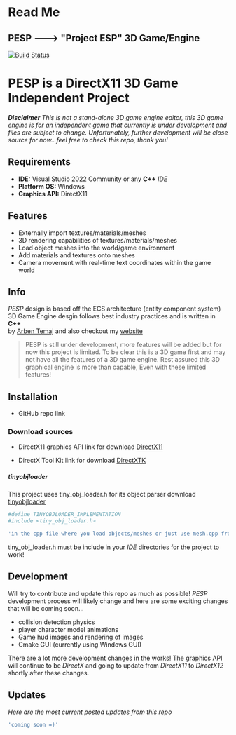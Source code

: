 # Read Me
## PESP ---> "Project ESP" 3D Game/Engine

[![Build Status]((https://travis-ci.org/travis-pro/manual.svg?branch=master))](https://github.com/ArbenTemaj/3D-Game-Engine-Project--PESP-)

# PESP is a DirectX11 3D Game Independent Project
***Disclaimer** This is not a stand-alone 3D game engine editor, this 3D game engine is for an independent game 
that currently is under development and files are subject to change. Unfortunately, further development will be 
close source for now.. feel free to check this repo, thank you!*

## Requirements

- **IDE:** Visual Studio 2022 Community or any **C++** *IDE*
- **Platform OS:** Windows
- **Graphics API:** DirectX11

## Features

- Externally import textures/materials/meshes
- 3D rendering capabilities of textures/materials/meshes
- Load object meshes into the world/game environment
- Add materials and textures onto meshes
- Camera movement with real-time text coordinates within the game world

## Info

*PESP* design is based off the ECS architecture (entity component system)
3D Game Engine desgin follows best industry practices and is written in **C++**  
by [Arben Temaj] and also checkout my [website][ATemaj Web]

> PESP is still under development,
> more features will be added but
> for now this project is limited.
> To be clear this is a 3D game first
> and may not have all the features of
> a 3D game engine. Rest assured this 3D
> graphical engine is more than capable,
> Even with these limited features!

## Installation

 - GitHub repo link 
 
### Download sources
 
 - DirectX11 graphics API link for download  [DirectX11](https://www.microsoft.com/en-us/download/details.aspx?id=17431)

 - DirectX Tool Kit link for download  [DirectXTK](https://github.com/microsoft/DirectXTK) 
 
##### tinyobjloader
 
This project uses tiny_obj_loader.h for its object parser download [tinyobjloader]

```sh
#define TINYOBJLOADER_IMPLEMENTATION
#include <tiny_obj_loader.h>

'in the cpp file where you load objects/meshes or just use mesh.cpp from the repo'
```

tiny_obj_loader.h must be include in your *IDE*   directories for the project to work!

## Development

Will try to contribute and update this repo as much as possible!
*PESP* development process will likely change and here are some 
exciting changes that will be coming soon...

- collision detection physics
- player character model animations
- Game hud images and rendering of images
- Cmake GUI (currently using Windows GUI)

There are a lot more development changes in the works! The
graphics API will continue to be *DirectX* and going to update
from *DirectX11* to *DirectX12* shortly after these changes.
 
## Updates

*Here are the most current posted updates from this repo*
```sh
'coming soon =)'
````

[//]: # (These are reference links used in the body of this note and get stripped out when the markdown processor does its job. There is no need to format nicely because it shouldn't be seen. Thanks SO - http://stackoverflow.com/questions/4823468/store-comments-in-markdown-syntax)

   [dill]: <https://github.com/joemccann/dillinger>
   [git-repo-url]: <https://github.com/ArbenTemaj/3D-Game-Engine-Project--PESP->
   [Arben Temaj]: <https://www.linkedin.com/in/arben-temaj/>
   [ATemaj Web]: <https://arbentemaj.github.io/>
   [tinyobjloader]: <https://github.com/tinyobjloader/tinyobjloader>
   [DirectX11]: <https://www.microsoft.com/en-us/download/details.aspx?id=17431>
   [DirectXTK]: <https://github.com/microsoft/DirectXTK>
